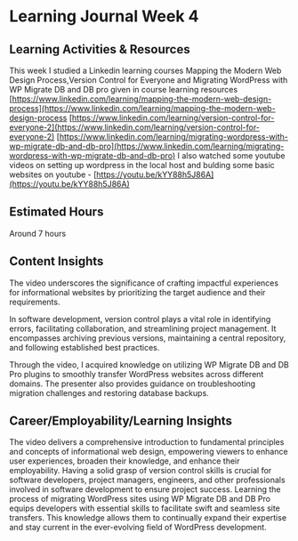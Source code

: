 # Learning Journal Week 4
## Learning Activities & Resources

This week I studied a Linkedin learning courses Mapping the Modern Web Design Process,Version Control for Everyone and Migrating WordPress with WP Migrate DB and DB pro given in course learning resources 
[https://www.linkedin.com/learning/mapping-the-modern-web-design-process](https://www.linkedin.com/learning/mapping-the-modern-web-design-process
[https://www.linkedin.com/learning/version-control-for-everyone-2](https://www.linkedin.com/learning/version-control-for-everyone-2)
[https://www.linkedin.com/learning/migrating-wordpress-with-wp-migrate-db-and-db-pro](https://www.linkedin.com/learning/migrating-wordpress-with-wp-migrate-db-and-db-pro)
I also watched some youtube videos on setting up wordpress in the local host and bulding some basic websites on youtube -
[https://youtu.be/kYY88h5J86A](https://youtu.be/kYY88h5J86A)


## Estimated Hours
Around 7 hours
## Content Insights
The video underscores the significance of crafting impactful experiences for informational websites by prioritizing the target audience and their requirements.

In software development, version control plays a vital role in identifying errors, facilitating collaboration, and streamlining project management. It encompasses archiving previous versions, maintaining a central repository, and following established best practices.

Through the video, I acquired knowledge on utilizing WP Migrate DB and DB Pro plugins to smoothly transfer WordPress websites across different domains. The presenter also provides guidance on troubleshooting migration challenges and restoring database backups.


## Career/Employability/Learning Insights
The video delivers a comprehensive introduction to fundamental principles and concepts of informational web design, empowering viewers to enhance user experiences, broaden their knowledge, and enhance their employability.
Having a solid grasp of version control skills is crucial for software developers, project managers, engineers, and other professionals involved in software development to ensure project success.
Learning the process of migrating WordPress sites using WP Migrate DB and DB Pro equips developers with essential skills to facilitate swift and seamless site transfers. This knowledge allows them to continually expand their expertise and stay current in the ever-evolving field of WordPress development.